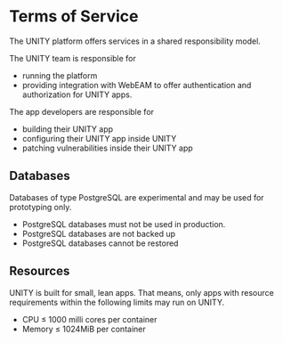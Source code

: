 <!-- DOCTOC SKIP -->

# Terms of Service

The UNITY platform offers services in a shared responsibility model.

The UNITY team is responsible for

* running the platform
* providing integration with WebEAM to offer authentication and authorization for UNITY apps.

The app developers are responsible for

* building their UNITY app
* configuring their UNITY app inside UNITY
* patching vulnerabilities inside their UNITY app

## Databases

Databases of type PostgreSQL are experimental and may be used for prototyping only.

* PostgreSQL databases must not be used in production.
* PostgreSQL databases are not backed up
* PostgreSQL databases cannot be restored

## Resources

UNITY is built for small, lean apps. That means, only apps with resource requirements within the following limits may
run on UNITY.

 * CPU ≤ 1000 milli cores per container
 * Memory ≤ 1024MiB per container
